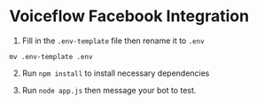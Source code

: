 # Voiceflow Facebook Integration

1. Fill in the `.env-template`  file then rename it to `.env`

```mv .env-template .env```

2. Run `npm install` to install necessary dependencies

3. Run `node app.js` then message your bot to test. 
